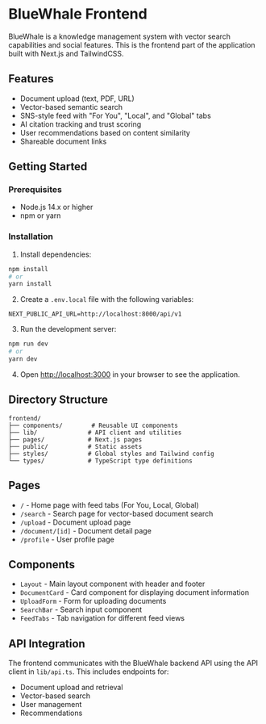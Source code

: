# BlueWhale Frontend

BlueWhale is a knowledge management system with vector search capabilities and social features. This is the frontend part of the application built with Next.js and TailwindCSS.

## Features

- Document upload (text, PDF, URL)
- Vector-based semantic search
- SNS-style feed with "For You", "Local", and "Global" tabs
- AI citation tracking and trust scoring
- User recommendations based on content similarity
- Shareable document links

## Getting Started

### Prerequisites
- Node.js 14.x or higher
- npm or yarn

### Installation

1. Install dependencies:
```bash
npm install
# or
yarn install
```

2. Create a `.env.local` file with the following variables:
```
NEXT_PUBLIC_API_URL=http://localhost:8000/api/v1
```

3. Run the development server:
```bash
npm run dev
# or
yarn dev
```

4. Open [http://localhost:3000](http://localhost:3000) in your browser to see the application.

## Directory Structure

```
frontend/
├── components/        # Reusable UI components
├── lib/              # API client and utilities
├── pages/            # Next.js pages
├── public/           # Static assets
├── styles/           # Global styles and Tailwind config
└── types/            # TypeScript type definitions
```

## Pages

- `/` - Home page with feed tabs (For You, Local, Global)
- `/search` - Search page for vector-based document search
- `/upload` - Document upload page
- `/document/[id]` - Document detail page
- `/profile` - User profile page

## Components

- `Layout` - Main layout component with header and footer
- `DocumentCard` - Card component for displaying document information
- `UploadForm` - Form for uploading documents
- `SearchBar` - Search input component
- `FeedTabs` - Tab navigation for different feed views

## API Integration

The frontend communicates with the BlueWhale backend API using the API client in `lib/api.ts`. This includes endpoints for:

- Document upload and retrieval
- Vector-based search
- User management
- Recommendations
